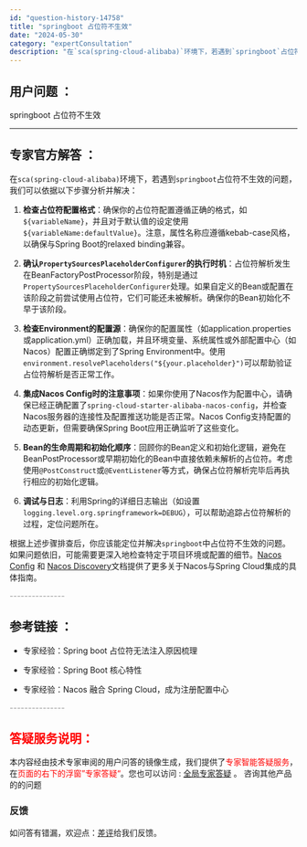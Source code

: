 ```yaml
---
id: "question-history-14758"
title: "springboot 占位符不生效"
date: "2024-05-30"
category: "expertConsultation"
description: "在`sca(spring-cloud-alibaba)`环境下，若遇到`springboot`占位符不生效的问题，我们可以依据以下步骤分析并解决：1. **检查占位符配置格式**：确保你的占位符配置遵循正确的格式，如`$variableName`，并且对于默认值的设定使用`$variableName"
---
```


## 用户问题 ： 
 springboot 占位符不生效  

---------------
## 专家官方解答 ：

在`sca(spring-cloud-alibaba)`环境下，若遇到`springboot`占位符不生效的问题，我们可以依据以下步骤分析并解决：

1. **检查占位符配置格式**：确保你的占位符配置遵循正确的格式，如`${variableName}`，并且对于默认值的设定使用`${variableName:defaultValue}`。注意，属性名称应遵循kebab-case风格，以确保与Spring Boot的relaxed binding兼容。

2. **确认`PropertySourcesPlaceholderConfigurer`的执行时机**：占位符解析发生在BeanFactoryPostProcessor阶段，特别是通过`PropertySourcesPlaceholderConfigurer`处理。如果自定义的Bean或配置在该阶段之前尝试使用占位符，它们可能还未被解析。确保你的Bean初始化不早于该阶段。

3. **检查Environment的配置源**：确保你的配置属性（如application.properties或application.yml）正确加载，并且环境变量、系统属性或外部配置中心（如Nacos）配置正确绑定到了Spring Environment中。使用`environment.resolvePlaceholders("${your.placeholder}")`可以帮助验证占位符解析是否正常工作。

4. **集成Nacos Config时的注意事项**：如果你使用了Nacos作为配置中心，请确保已经正确配置了`spring-cloud-starter-alibaba-nacos-config`，并检查Nacos服务器的连接性及配置推送功能是否正常。Nacos Config支持配置的动态更新，但需要确保Spring Boot应用正确监听了这些变化。

5. **Bean的生命周期和初始化顺序**：回顾你的Bean定义和初始化逻辑，避免在BeanPostProcessor或早期初始化的Bean中直接依赖未解析的占位符。考虑使用`@PostConstruct`或`@EventListener`等方式，确保占位符解析完毕后再执行相应的初始化逻辑。

6. **调试与日志**：利用Spring的详细日志输出（如设置`logging.level.org.springframework=DEBUG`），可以帮助追踪占位符解析的过程，定位问题所在。

根据上述步骤排查后，你应该能定位并解决`springboot`中占位符不生效的问题。如果问题依旧，可能需要更深入地检查特定于项目环境或配置的细节。[Nacos Config](https://github.com/spring-cloud-incubator/spring-cloud-alibaba/wiki/Nacos-config) 和 [Nacos Discovery](https://github.com/spring-cloud-incubator/spring-cloud-alibaba/wiki/Nacos-discovery)文档提供了更多关于Nacos与Spring Cloud集成的具体指南。


<font color="#949494">---------------</font> 


## 参考链接 ：

* 专家经验：Spring boot 占位符无法注入原因梳理 
 
 * 专家经验：Spring Boot 核心特性 
 
 * 专家经验：Nacos 融合 Spring Cloud，成为注册配置中心 


 <font color="#949494">---------------</font> 
 


## <font color="#FF0000">答疑服务说明：</font> 

本内容经由技术专家审阅的用户问答的镜像生成，我们提供了<font color="#FF0000">专家智能答疑服务</font>，在<font color="#FF0000">页面的右下的浮窗”专家答疑“</font>。您也可以访问 : [全局专家答疑](https://answer.opensource.alibaba.com/docs/intro) 。 咨询其他产品的的问题

### 反馈
如问答有错漏，欢迎点：[差评](https://ai.nacos.io/user/feedbackByEnhancerGradePOJOID?enhancerGradePOJOId=14760)给我们反馈。
